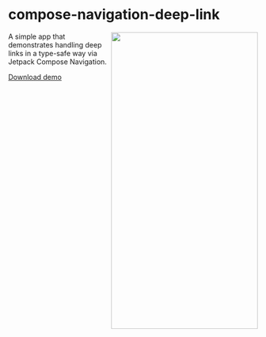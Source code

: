 # compose-navigation-deep-link

<img align="right" width="296" height="600" src="https://github.com/raheemadamboev/compose-navigation-deep-link/blob/main/extra/banner.gif" />

A simple app that demonstrates handling deep links in a type-safe way via Jetpack Compose Navigation.

[Download demo](https://github.com/raheemadamboev/compose-navigation-deep-link/blob/main/extra/app-debug.apk)
